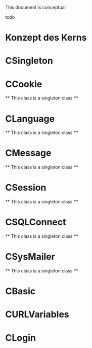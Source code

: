
This document is conceptual
	
todo
	
# Konzept des Kerns


# CSingleton

# CCookie

  ** This class is a singleton class **

# CLanguage

  ** This class is a singleton class **

# CMessage

  ** This class is a singleton class **

# CSession

  ** This class is a singleton class **

# CSQLConnect

  ** This class is a singleton class **

# CSysMailer

  ** This class is a singleton class **

# CBasic

# CURLVariables
    
# CLogin